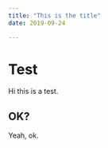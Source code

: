 ```yaml
---
title: "This is the title"
date: 2019-09-24

---
```


# Test

Hi this is a test. 

## OK?
 
Yeah, ok. 

